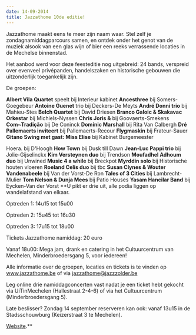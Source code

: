 ```yaml
---
date: 14-09-2014
title: Jazzathome 10de editie!
---
```

Jazzathome maakt eens te meer zijn naam waar. Stel zelf je zondagnamiddagparcours samen, en ontdek onder het genot van de muziek 
alsook van een glas wijn of bier een reeks verrassende locaties in de Mechelse binnenstad. 

Het aanbod werd voor deze feesteditie nog uitgebreid: 24 bands, verspreid over evenveel privépanden, handelszaken en 
historische gebouwen die uitzonderlijk toegankelijk zijn. 

De groepen: 

**Albert Vila Quartet** speelt bij Interieur kabinet 
**Ancesthree** bij Somers-Goegebeur 
**Antoine Guenet** trio bij Deckers-De Meyts 
**André Donni trio** bij Mahieu-Stes 
**Belch Quartet** bij David Driesen 
**Branco Galoic & Skakavac Orkestar** bij Michiels-Nyssen 
**Chris Joris &** bij Goovaerts-Smekens 
**Com~Tradição** bij De Coninck 
**Dominic Marshall** bij Rita Van Calbergh 
**Dré Pallemaerts inviteert** bij Pallemaerts-Recour 
**Flygmaskin** bij Frateur-Sauer 
**Gitano Swing met gast: Miss Elise** bij Kabinet Burgemeester 

Hoera. bij D'Hoogh 
**How Town** bij Dusk till Dawn 
**Jean-Luc Pappi trio** bij Jolie-Gijselinckx 
**Kim Versteynen duo** bij Trendson 
**Moufadhel Adhoum duo** bij Unwined 
**Music 4 a while** bij Breckpot 
**Myrddin solo** bij Historische houten vloeren 
**Roeland Celis duo** bij tbc 
**Susan Clynes & Wouter Vandenabeele** bij Van der Vorst-De Ron 
**Tales of 3 Cities** bij Lambrecht-Mulier 
**Tom Nelson & Dunja Mees** bij Patio Houses 
**Yasam Hancilar Band** bij Eycken-Van der Vorst 
**U pikt er drie uit, alle podia liggen op wandelafstand van elkaar. 

Optreden 1: 14u15 tot 15u00 

Optreden 2: 15u45 tot 16u30 

Optreden 3: 17u15 tot 18u00 

Tickets Jazzathome namiddag: 20 euro 

Vanaf 18u00: Mega jam, drank en catering in het Cultuurcentrum van Mechelen, Minderbroedersgang 5, voor iedereen! 

Alle informatie over de groepen, locaties en tickets is te vinden op www.jazzathome.be of via jazzathome@jazzzolder.be 

Leg online drie namiddagconcerten vast nadat je een ticket hebt gekocht via UiTinMechelen (Hallestraat 2-4-6) of via het Cultuurcentrum (Minderbroedersgang 5). 

Late beslisser? Zondag 14 september reserveren kan ook: vanaf 13u15 in de Stadsschouwburg (Keizerstraat 3 te Mechelen). 

[Website](http://www.jazzathome.be).**
